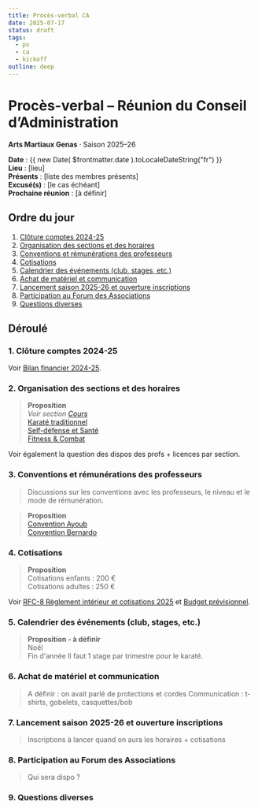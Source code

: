 ```yaml
---
title: Procès-verbal CA
date: 2025-07-17
status: draft
tags:
  - pv
  - ca
  - kickoff
outline: deep
---
```

# Procès-verbal – Réunion du Conseil d’Administration
**Arts Martiaux Genas** · Saison 2025–26

**Date** : {{ new Date( $frontmatter.date ).toLocaleDateString("fr") }}  
**Lieu** : [lieu]  
**Présents** : [liste des membres présents]  
**Excusé(s)** : [le cas échéant]  
**Prochaine réunion** : [à définir]

## Ordre du jour

1. [Clôture comptes 2024-25](#_1-cloture-comptes-2024-25)
2. [Organisation des sections et des horaires](#_2-organisation-des-sections-et-des-horaires)
3. [Conventions et rémunérations des professeurs](#_3-conventions-et-remunerations-des-professeurs)
4. [Cotisations](#_4-cotisations)
5. [Calendrier des événements (club, stages, etc.)](#_5-calendrier-des-evenements-club-stages-etc)
6. [Achat de matériel et communication](#_6-achat-de-materiel-et-communication)
7. [Lancement saison 2025-26 et ouverture inscriptions](#_7-lancement-saison-2025-26-et-ouverture-inscriptions)
8. [Participation au Forum des Associations](#_8-participation-au-forum-des-associations)
9. [Questions diverses](#_9-questions-diverses)

## Déroulé

### 1. Clôture comptes 2024-25

Voir [Bilan financier 2024-25](/docs/ssn/2024-25/bilan).

### 2. Organisation des sections et des horaires

> **Proposition**  
> _Voir section [Cours](../../horaires)_  
> [Karaté traditionnel](../../disciplines/karate-traditionnel)  
> [Self-défense et Santé](../../disciplines/self-defense.md)  
> [Fitness & Combat](../../disciplines/fitness-combat.md)

Voir également la question des dispos des profs + licences par section.

### 3. Conventions et rémunérations des professeurs

> Discussions sur les conventions avec les professeurs, le niveau et le mode de rémunération.

> **Proposition**  
> [Convention Ayoub](convention-karate)  
> [Convention Bernardo](convention-karate)  

### 4. Cotisations

> **Proposition**  
> Cotisations enfants : 200 €  
> Cotisations adultes : 250 €

Voir [RFC-8 Règlement intérieur et cotisations 2025](/docs/legal/rfc/rfc-8-2025-reglement) et [Budget prévisionnel](/docs/ssn/2025-26/budget).

### 5. Calendrier des événements (club, stages, etc.)

> **Proposition - à définir**  
> Noël  
> Fin d'année
> Il faut 1 stage par trimestre pour le karaté.

### 6. Achat de matériel et communication

> A définir : on avait parlé de protections et cordes
> Communication : t-shirts, gobelets, casquettes/bob

### 7. Lancement saison 2025-26 et ouverture inscriptions

> Inscriptions à lancer quand on aura les horaires + cotisations

### 8. Participation au Forum des Associations

> Qui sera dispo ?

### 9. Questions diverses
